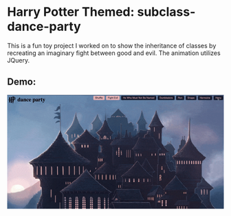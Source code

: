 # Harry Potter Themed: subclass-dance-party
This is a fun toy project I worked on to show the inheritance of classes by recreating an imaginary fight between good and evil. The animation utilizes JQuery.

## Demo:
![](HPDanceParty-Demo.gif)
